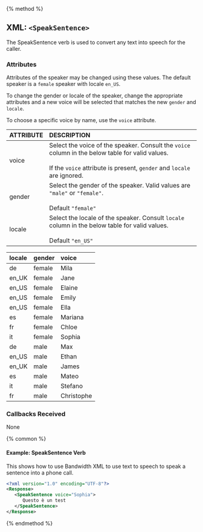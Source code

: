 {% method %}
## XML: `<SpeakSentence>`
The SpeakSentence verb is used to convert any text into speech for the caller.


### Attributes
Attributes of the speaker may be changed using these values. The default speaker is a `female` speaker with locale
`en_US`.

To change the gender or locale of the speaker, change the appropriate attributes and a new
voice will be selected that matches the new `gender` and `locale`.

To choose a specific voice by name, use the `voice` attribute.

| ATTRIBUTE | DESCRIPTION                                                                                                           |
|:----------|:----------------------------------------------------------------------------------------------------------------------|
| voice     | Select the voice of the speaker. Consult the `voice` column in the below table for valid values.<br><br>If the `voice` attribute is present, `gender` and `locale` are ignored.                                                           |
| gender    | Select the gender of the speaker. Valid values are `"male"` or `"female"`.<br><br>Default `"female"`                                   |
| locale    | Select the locale of the speaker. Consult `locale` column in the below table for valid values.<br><br>Default `"en_US"` |

| **locale** | **gender** | **voice** |
|:-----------|:-----------|:----------|
|de	|female	|Mila
|en_UK	|female	|Jane
|en_US	|female	|Elaine
|en_US	|female	|Emily
|en_US	|female	|Ella
|es	|female	|Mariana
|fr	|female	|Chloe
|it	|female	|Sophia
|de	|male	|Max
|en_US|	male	|Ethan
|en_UK|	male	|James
|es	|male	|Mateo
|it	|male	|Stefano
|fr	|male	|Christophe

### Callbacks Received

None

{% common %}

#### Example:  SpeakSentence Verb
This shows how to use Bandwidth XML to use text to speech to speak a sentence into a phone call.

```XML
<?xml version="1.0" encoding="UTF-8"?>
<Response>
   <SpeakSentence voice="Sophia">
      Questo è un test
   </SpeakSentence>
</Response>
```


{% endmethod %}
